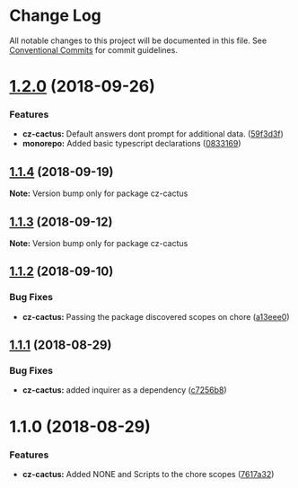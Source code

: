 # Change Log

All notable changes to this project will be documented in this file.
See [Conventional Commits](https://conventionalcommits.org) for commit guidelines.

<a name="1.2.0"></a>

# [1.2.0](https://github.com/CactusTechnologies/cactus-utils/compare/cz-cactus@1.1.4...cz-cactus@1.2.0) (2018-09-26)

### Features

-   **cz-cactus:** Default answers dont prompt for additional data. ([59f3d3f](https://github.com/CactusTechnologies/cactus-utils/commit/59f3d3f))
-   **monorepo:** Added basic typescript declarations ([0833169](https://github.com/CactusTechnologies/cactus-utils/commit/0833169))

<a name="1.1.4"></a>

## [1.1.4](https://github.com/CactusTechnologies/cactus-utils/compare/cz-cactus@1.1.3...cz-cactus@1.1.4) (2018-09-19)

**Note:** Version bump only for package cz-cactus

<a name="1.1.3"></a>

## [1.1.3](https://github.com/CactusTechnologies/cactus-utils/compare/cz-cactus@1.1.2...cz-cactus@1.1.3) (2018-09-12)

**Note:** Version bump only for package cz-cactus

<a name="1.1.2"></a>

## [1.1.2](https://github.com/CactusTechnologies/cactus-utils/compare/cz-cactus@1.1.1...cz-cactus@1.1.2) (2018-09-10)

### Bug Fixes

-   **cz-cactus:** Passing the package discovered scopes on chore ([a13eee0](https://github.com/CactusTechnologies/cactus-utils/commit/a13eee0))

<a name="1.1.1"></a>

## [1.1.1](https://github.com/CactusTechnologies/cactus-utils/compare/cz-cactus@1.1.0...cz-cactus@1.1.1) (2018-08-29)

### Bug Fixes

-   **cz-cactus:** added inquirer as a dependency ([c7256b8](https://github.com/CactusTechnologies/cactus-utils/commit/c7256b8))

<a name="1.1.0"></a>

# 1.1.0 (2018-08-29)

### Features

-   **cz-cactus:** Added NONE and Scripts to the chore scopes ([7617a32](https://github.com/CactusTechnologies/cactus-utils/commit/7617a32))
